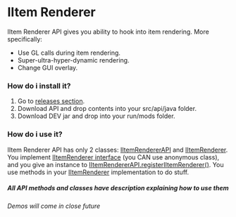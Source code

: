 # IItem Renderer
IItem Renderer API gives you ability to hook into item rendering. More specifically:
- Use GL calls during item rendering.
- Super-ultra-hyper-dynamic rendering.
- Change GUI overlay.

### How do i install it?
1. Go to [releases section](https://github.com/elix-x/IItem-Renderer/releases).
2. Download API and drop contents into your src/api/java folder.
3. Download DEV jar and drop into your run/mods folder.

### How do i use it?
IItem Renderer API has only 2 classes: [IItemRendererAPI](https://github.com/elix-x/IItem-Renderer/blob/master/src/main/java/code/elix_x/mods/iitemrenderer/api/IItemRendererAPI.java) and [IItemRenderer](https://github.com/elix-x/IItem-Renderer/blob/master/src/main/java/code/elix_x/mods/iitemrenderer/api/IItemRenderer.java).
You implement [IItemRenderer interface](https://github.com/elix-x/IItem-Renderer/blob/master/src/main/java/code/elix_x/mods/iitemrenderer/api/IItemRenderer.java) (you CAN use anonymous class), and you give an instance to [IItemRendererAPI.registerIItemRenderer()](https://github.com/elix-x/IItem-Renderer/blob/master/src/main/java/code/elix_x/mods/iitemrenderer/api/IItemRendererAPI.java#L41).
You use methods in your [IItemRenderer](https://github.com/elix-x/IItem-Renderer/blob/master/src/main/java/code/elix_x/mods/iitemrenderer/api/IItemRenderer.java) implementation to do stuff.

##### All API methods and classes have description explaining how to use them

_Demos will come in close future_
